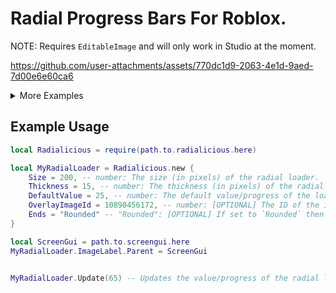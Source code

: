 # Radial Progress Bars For Roblox.

NOTE: Requires `EditableImage` and will only work in Studio at the moment.

https://github.com/user-attachments/assets/770dc1d9-2063-4e1d-9aed-7d00e6e60ca6
	
<details>
<summary>More Examples</summary>

https://github.com/user-attachments/assets/643887c0-0fe7-4956-b02c-5a765be7db9a

https://github.com/user-attachments/assets/8f7f9630-e46f-481c-b29f-8ddf0de108f6

</details>

## Example Usage
```lua
local Radialicious = require(path.to.radialicious.here)

local MyRadialLoader = Radialicious.new {
	Size = 200, -- number: The size (in pixels) of the radial loader.
	Thickness = 15, -- number: The thickness (in pixels) of the radial loader (set the thickness to `Size / 2` for a pie chart effect).
	DefaultValue = 25, -- number: The default value/progress of the loader,
	OverlayImageId = 10890456172, -- number: [OPTIONAL] The ID of the image to overlay on top of the radial loader.
	Ends = "Rounded" -- "Rounded": [OPTIONAL] If set to `Rounded` then both ends of the radial loader will be rounded.
}

local ScreenGui = path.to.screengui.here
MyRadialLoader.ImageLabel.Parent = ScreenGui


MyRadialLoader.Update(65) -- Updates the value/progress of the radial loader.
```

